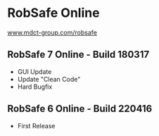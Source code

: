 # RobSafe Online
www.mdct-group.com/robsafe

## RobSafe 7 Online - Build 180317
- GUI Update
- Update "Clean Code"
- Hard Bugfix

## RobSafe 6 Online - Build 220416
- First Release
